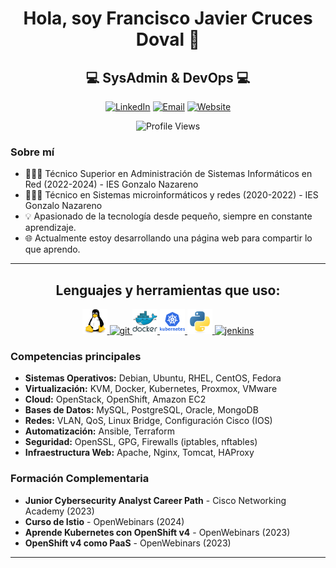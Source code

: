 <h1 align="center"><b> Hola, soy Francisco Javier Cruces Doval 🏐 </b></h1>

<h2 align="center"><b> 💻 SysAdmin & DevOps 💻 </b></h2>

<p align="center">
  <a href="https://www.linkedin.com/in/javiercd/">
    <img alt="LinkedIn" title="LinkedIn" src="https://img.shields.io/badge/-LinkedIn-0A66C2?style=for-the-badge&logo=LinkedIn&logoColor=white"/></a>
  <a href="mailto:javierasping@gmail.com">
    <img alt="Email" title="Email" src="https://img.shields.io/badge/-Email-D14836?style=for-the-badge&logo=gmail&logoColor=white"/></a>
  <a href="https://www.javiercd.es/">
    <img alt="Website" title="Website" src="https://img.shields.io/badge/-Website-000000?style=for-the-badge&logo=About.me&logoColor=white"/></a>
</p>

<p align="center">
  <img src="https://komarev.com/ghpvc/?username=javiercd&label=Eres%20el%20visitante%20Nº&color=0e75b6&style=for-the-badge" alt="Profile Views"/>
</p>

### Sobre mí

- 👨🏻‍💻 Técnico Superior en Administración de Sistemas Informáticos en Red (2022-2024) - IES Gonzalo Nazareno
- 👨🏻‍💻 Técnico en Sistemas microinformáticos y redes (2020-2022) - IES Gonzalo Nazareno    
- 💡 Apasionado de la tecnología desde pequeño, siempre en constante aprendizaje.  
- 🌐 Actualmente estoy desarrollando una página web para compartir lo que aprendo.  

---

<h2 align="center">
  <b>Lenguajes y herramientas que uso:</b>
</h2>

<p align="center">
  <a href="https://www.linux.org/" target="_blank">
    <img src="https://raw.githubusercontent.com/devicons/devicon/master/icons/linux/linux-original.svg" alt="linux" width="40" height="40"/>
  </a>
  <a href="https://git-scm.com/" target="_blank">
    <img src="https://www.vectorlogo.zone/logos/git-scm/git-scm-icon.svg" alt="git" width="40" height="40"/>
  </a>
  <a href="https://www.docker.com/" target="_blank">
    <img src="https://raw.githubusercontent.com/devicons/devicon/master/icons/docker/docker-original-wordmark.svg" alt="docker" width="40" height="40"/>
  </a>
  <a href="https://kubernetes.io/" target="_blank">
    <img src="https://raw.githubusercontent.com/devicons/devicon/master/icons/kubernetes/kubernetes-plain-wordmark.svg" alt="kubernetes" width="40" height="40"/>
  </a>
  <a href="https://www.python.org" target="_blank">
    <img src="https://raw.githubusercontent.com/devicons/devicon/master/icons/python/python-original.svg" alt="python" width="40" height="40"/> 
  </a>
  <a href="https://www.jenkins.io/" target="_blank">
    <img src="https://www.vectorlogo.zone/logos/jenkins/jenkins-icon.svg" alt="jenkins" width="40" height="40"/>
  </a>
</p>

### Competencias principales
- **Sistemas Operativos:** Debian, Ubuntu, RHEL, CentOS, Fedora  
- **Virtualización:** KVM, Docker, Kubernetes, Proxmox, VMware  
- **Cloud:** OpenStack, OpenShift, Amazon EC2  
- **Bases de Datos:** MySQL, PostgreSQL, Oracle, MongoDB  
- **Redes:** VLAN, QoS, Linux Bridge, Configuración Cisco (IOS)  
- **Automatización:** Ansible, Terraform  
- **Seguridad:** OpenSSL, GPG, Firewalls (iptables, nftables)  
- **Infraestructura Web:** Apache, Nginx, Tomcat, HAProxy  

### Formación Complementaria
- **Junior Cybersecurity Analyst Career Path** - Cisco Networking Academy (2023)  
- **Curso de Istio** - OpenWebinars (2024)  
- **Aprende Kubernetes con OpenShift v4** - OpenWebinars (2023)  
- **OpenShift v4 como PaaS** - OpenWebinars (2023)  

---
